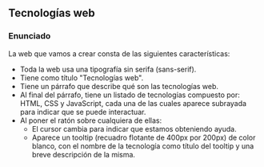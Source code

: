 ## Tecnologías web

### Enunciado

La web que vamos a crear consta de las siguientes características:

- Toda la web usa una tipografía sin serifa (sans-serif).
- Tiene como título "Tecnologías web".
- Tiene un párrafo que describe qué son las tecnologías web.
- Al final del párrafo, tiene un listado de tecnologías compuesto por: HTML, CSS y JavaScript, cada una de las cuales aparece subrayada para indicar que se puede interactuar.
- Al poner el ratón sobre cualquiera de ellas:
  - El cursor cambia para indicar que estamos obteniendo ayuda.
  - Aparece un tooltip (recuadro flotante de 400px por 200px) de color blanco, con el nombre de la tecnología como título del tooltip y una breve descripción de la misma.

